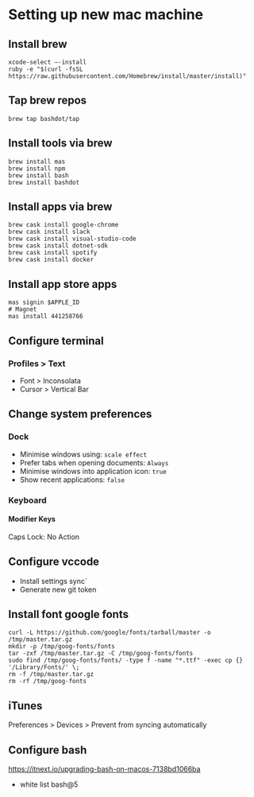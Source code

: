 # Setting up new mac machine

## Install brew
```shell
xcode-select —-install
ruby -e "$(curl -fsSL https://raw.githubusercontent.com/Homebrew/install/master/install)"
```

## Tap brew repos
```shell
brew tap bashdot/tap
```

## Install tools via brew
```shell
brew install mas
brew install npm
brew install bash
brew install bashdot
```

## Install apps via brew
```shell
brew cask install google-chrome
brew cask install slack
brew cask install visual-studio-code
brew cask install dotnet-sdk
brew cask install spotify
brew cask install docker
```

## Install app store apps
```shell
mas signin $APPLE_ID
# Magnet
mas install 441258766
```

<!-- Handled by dotfiles
## Configure prompt
```shell
# curl -o ~/.bash.prompt -L https://gist.github.com/Amaranthos/b0255bdcb6d21db65f9ce29eb404d2cc/raw/.bash.prompt
# echo -e '\nsource ~/.bash.prompt' >> ~/.bash_profile && source ~/.bash_profile
``` -->

## Configure terminal
### Profiles > Text
- Font > Inconsolata
- Cursor > Vertical Bar

## Change system preferences

### Dock
- Minimise windows using: `scale effect`
- Prefer tabs when opening documents: `Always`
- Minimise windows into application icon: `true`
- Show recent applications: `false`

### Keyboard
#### Modifier Keys
Caps Lock: No Action

## Configure vccode
- Install settings sync`
- Generate new git token

<!-- Managed by dotfiles
## Configure git
```shell
# git config --global core.editor "code -w"
# git config --global user.name "Joshua Hodkinson"
# git config --global user.email $USER_EMAIL
# curl -o ~/.gitconfig.aliases -L https://gist.github.com/Amaranthos/690df1f6b75e6c0f5ce41609080e95d2/raw/.gitconfig.aliases
# git config --global include.path "~/.gitconfig.aliases"
# curl -o ~/.git-completion.bash -L https://raw.githubusercontent.com/git/git/master/contrib/completion/git-completion.bash
# echo -e '\ntest -f ~/.git-completion.bash && . $_' >> ~/.bash_profile && source ~/.bash_profile
``` -->

## Install font google fonts
```shell
curl -L https://github.com/google/fonts/tarball/master -o /tmp/master.tar.gz
mkdir -p /tmp/goog-fonts/fonts
tar -zxf /tmp/master.tar.gz -C /tmp/goog-fonts/fonts
sudo find /tmp/goog-fonts/fonts/ -type f -name "*.ttf" -exec cp {} '/Library/Fonts/' \;
rm -f /tmp/master.tar.gz
rm -rf /tmp/goog-fonts
```

## iTunes
Preferences > Devices > Prevent from syncing automatically

## Configure bash
https://itnext.io/upgrading-bash-on-macos-7138bd1066ba
- white list bash@5